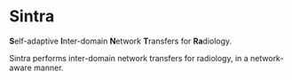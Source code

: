 # Sintra
**S**elf-adaptive **I**nter-domain **N**etwork **T**ransfers for **Ra**diology.

Sintra performs inter-domain network transfers for radiology, in a network-aware manner.